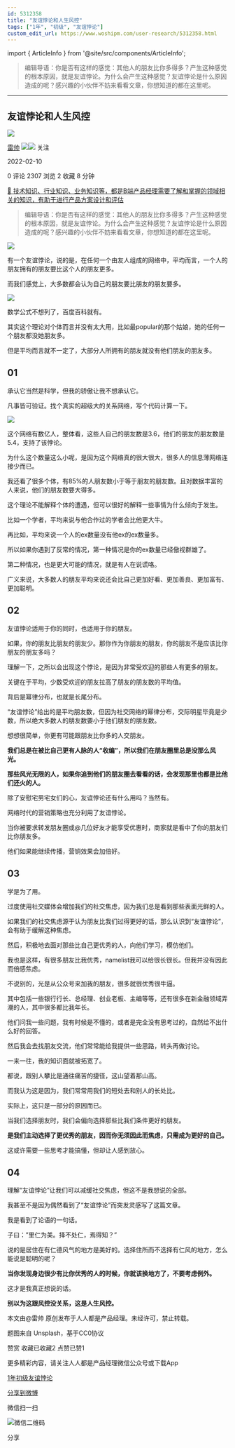 ```yaml
---
id: 5312358
title: "友谊悖论和人生风控"
tags: ["1年", "初级", "友谊悖论"]
custom_edit_url: https://www.woshipm.com/user-research/5312358.html
---
```

import { ArticleInfo } from '@site/src/components/ArticleInfo';

<ArticleInfo
    author="雷帅"
    authorLink="https://www.woshipm.com/u/1314463"
    published="2022-02-10"
    views={2307}
    comments={0}
    collects={2}
/>

> 编辑导语：你是否有这样的感觉：其他人的朋友比你多得多？产生这种感觉的根本原因，就是友谊悖论。为什么会产生这种感觉？友谊悖论是什么原因造成的呢？感兴趣的小伙伴不妨来看看文章，你想知道的都在这里呢。

---

## 友谊悖论和人生风控

[![](https://static.woshipm.com/view/2022111820494393715.png?imageView2/1/w/72/h/72/q/100)](https://www.woshipm.com/u/1314463)

[雷帅](https://www.woshipm.com/u/1314463) ![](https://static.woshipm.com/tag/1121_1@2x.png)![](https://static.woshipm.com/tag/2104_1@2x.png) 关注

2022-02-10

0 评论 2307 浏览 2 收藏 8 分钟

[🔗 技术知识、行业知识、业务知识等，都是B端产品经理需要了解和掌握的领域相关的知识，有助于进行产品方案设计和评估](https://ke.qidianla.com/courses/bcpm)

> 编辑导语：你是否有这样的感觉：其他人的朋友比你多得多？产生这种感觉的根本原因，就是友谊悖论。为什么会产生这种感觉？友谊悖论是什么原因造成的呢？感兴趣的小伙伴不妨来看看文章，你想知道的都在这里呢。

![](https://image.yunyingpai.com/wp/2022/02/khB38LO3TsQ9ntlZXyMc.png)

有一个友谊悖论，说的是，在任何一个由友人组成的网络中，平均而言，一个人的朋友拥有的朋友要比这个人的朋友更多。

而我们感觉上，大多数都会认为自己的朋友要比朋友的朋友要多。

![](https://image.yunyingpai.com/wp/2022/02/3qGchMq4NvBCqX3HEqIA.jpeg)

数学公式不想列了，百度百科就有。

其实这个理论对个体而言并没有太大用，比如最popular的那个姑娘，她的任何一个朋友都没她朋友多。

但是平均而言就不一定了，大部分人所拥有的朋友就没有他们朋友的朋友多。

## 01

承认它当然是科学，但我的骄傲让我不想承认它。

凡事皆可验证。找个真实的超级大的关系网络，写个代码计算一下。

![](https://image.yunyingpai.com/wp/2022/02/CnJJnSFcH4XBGa4qhvRf.png)

这个网络有数亿人，整体看，这些人自己的朋友数是3.6，他们的朋友的朋友数是5.4，支持了该悖论。

为什么这个数量这么小呢，是因为这个网络真的很大很大，很多人的信息薄网络连接少而已。

我还看了很多个体，有85%的人朋友数小于等于朋友的朋友数。且对数据丰富的人来说，他们的朋友数要大得多。

这个理论不能解释个体的遭遇，但可以很好的解释一些事情为什么倾向于发生。

比如一个学者，平均来说与他合作过的学者会比他更大牛。

再比如，平均来说一个人的ex数量没有他ex的ex数量多。

所以如果你遇到了反常的情况，第一种情况是你的ex数量已经傲视群雄了。

第二种情况，也是更大可能的情况，就是有人在说谎咯。

广义来说，大多数人的朋友平均来说还会比自己更加好看、更加善良、更加富有、更加聪明。

## 02

友谊悖论适用于你的同时，也适用于你的朋友。

如果，你的朋友比朋友的朋友少。那你作为你朋友的朋友，你的朋友不是应该比你朋友的朋友多吗？

理解一下，之所以会出现这个悖论，是因为非常受欢迎的那些人有更多的朋友。

关键在于平均，少数受欢迎的朋友拉高了朋友的朋友数的平均值。

背后是幂律分布，也就是长尾分布。

“友谊悖论”给出的是平均朋友数，但因为社交网络的幂律分布，交际明星毕竟是少数，所以绝大多数人的朋友数要小于他们朋友的朋友数。

想想很简单，你更有可能跟朋友比你多的人交朋友。

**我们总是在被比自己更有人脉的人“收编”，所以我们在朋友圈里总是没那么风光。**

**那些风光无限的人，如果你追到他们的朋友圈去看看的话，会发现那里也都是比他们还火的人。**

除了安慰宅男宅女们的心，友谊悖论还有什么用吗？当然有。

网络时代的营销策略也充分利用了友谊悖论。

当你被要求转发朋友圈或@几位好友才能享受优惠时，商家就是看中了你的朋友们比你朋友多。

他们如果能继续传播，营销效果会加倍好。

## 03

学是为了用。

过度使用社交媒体会增加我们的社交焦虑，因为我们总是看到那些表面光鲜的人。

如果我们的社交焦虑源于认为朋友比我们过得更好的话，那么认识到“友谊悖论”，会有助于缓解这种焦虑。

然后，积极地去面对那些比自己更优秀的人，向他们学习，模仿他们。

我也是这样，有很多朋友比我优秀，namelist我可以给很长很长。但我并没有因此而倍感焦虑。

不说别的，光是从公众号来加我的朋友，很多就很优秀很牛逼。

其中包括一些银行行长、总经理、创业老板、主编等等，还有很多在新金融领域弄潮的人，其中很多都比我年长。

他们问我一些问题，我有时候是不懂的，或者是完全没有思考过的，自然给不出什么好的回答。

然后我会去找朋友交流，他们常常能给我提供一些思路，转头再做讨论。

一来一往，我的知识面就被拓宽了。

都说，跟别人攀比是通往痛苦的捷径，这山望着那山高。

而我认为这是因为，我们常常用我们的短处去和别人的长处比。

实际上，这只是一部分的原因而已。

当我们选择朋友时，我们会偏向选择那些比我们条件更好的朋友。

**是我们主动选择了更优秀的朋友，因而你无须因此而焦虑，只需成为更好的自己。**

这或许需要一些思考才能搞懂，但却让人感到放心。

## 04

理解“友谊悖论”让我们可以减缓社交焦虑，但这不是我想说的全部。

我甚至不是因为偶然看到了“友谊悖论”而突发灵感写了这篇文章。

我是看到了论语的一句话。

子曰：”里仁为美。择不处仁，焉得知？”

说的是居住在有仁德风气的地方是美好的。选择住所而不选择有仁风的地方，怎么能说是聪明的呢？

**当你发现身边很少有比你优秀的人的时候，你就该换地方了，不要考虑例外。**

这才是我真正想说的话。

**别以为这跟风控没关系，这是人生风控。**

本文由@雷帅 原创发布于人人都是产品经理。未经许可，禁止转载。

题图来自 Unsplash，基于CC0协议

赞赏 收藏已收藏2 点赞已赞1

更多精彩内容，请关注人人都是产品经理微信公众号或下载App

[1年](https://www.woshipm.com/tag/1%e5%b9%b4)[初级](https://www.woshipm.com/tag/%e5%88%9d%e7%ba%a7)[友谊悖论](https://www.woshipm.com/tag/%e5%8f%8b%e8%b0%8a%e6%82%96%e8%ae%ba)

[分享到微博](https://service.weibo.com/share/share.php?appkey=2775287854&title=友谊悖论和人生风控&url=https://www.woshipm.com/user-research/5312358.html&pic=https://image.yunyingpai.com/wp/2022/02/khB38LO3TsQ9ntlZXyMc.png)

微信扫一扫

![微信二维码](https://api.pwmqr.com/qrcode/create/?url=https://www.woshipm.com/user-research/5312358.html)

分享